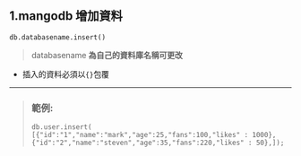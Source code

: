 ## 1.mangodb 增加資料
`db.databasename.insert()`
> databasename **為自己的資料庫名稱可更改**
* 插入的資料必須以`{}`包覆
***
> ### 範例:
> `db.user.insert(
[{"id":"1","name":"mark","age":25,"fans":100,"likes" : 1000},
{"id":"2","name":"steven","age":35,"fans":220,"likes" : 50},]);`
